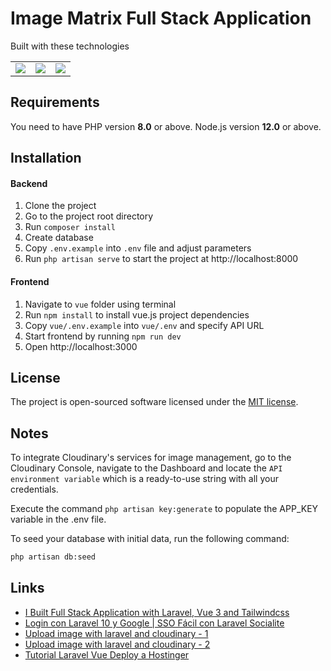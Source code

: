 # Image Matrix Full Stack Application

Built with these technologies
<table>
    <tr>
        <td>
            <a href="https://laravel.com"><img src="https://i.imgur.com/pBNT1yy.png" /></a>
        </td>
        <td>
            <a href="https://vuejs.org/"><img src="https://i.imgur.com/BxQe48y.png" /></a>
        </td>
        <td>
            <a href="https://tailwindcss.com/"><img src="https://i.imgur.com/wdYXsgR.png" /></a>
        </td>
    </tr>
</table> 


## Requirements
You need to have PHP version **8.0** or above. Node.js version **12.0** or above.

## Installation

#### Backend
1. Clone the project
2. Go to the project root directory
3. Run `composer install`
4. Create database
5. Copy `.env.example` into `.env` file and adjust parameters
6. Run `php artisan serve` to start the project at http://localhost:8000

#### Frontend
1. Navigate to `vue` folder using terminal
2. Run `npm install` to install vue.js project dependencies
3. Copy `vue/.env.example` into `vue/.env` and specify API URL
4. Start frontend by running `npm run dev`
5. Open http://localhost:3000


## License

The project is open-sourced software licensed under the [MIT license](https://opensource.org/licenses/MIT).

## Notes

To integrate Cloudinary's services for image management, go to the Cloudinary Console, navigate to the Dashboard and locate the `API environment variable` which is a ready-to-use string with all your credentials.

Execute the command `php artisan key:generate` to populate the APP_KEY variable in the .env file.

To seed your database with initial data, run the following command:
```bash
php artisan db:seed
```

## Links

- [I Built Full Stack Application with Laravel, Vue 3 and Tailwindcss](https://www.youtube.com/watch?v=WLQDpY7lOLg)
- [Login con Laravel 10 y Google | SSO Fácil con Laravel Socialite](https://www.youtube.com/watch?v=C98LvIbPSf0)
- [Upload image with laravel and cloudinary - 1](https://www.youtube.com/watch?v=ekJ3LZs2yu8)
- [Upload image with laravel and cloudinary - 2](https://www.youtube.com/watch?v=LaSLfXoLYYA)
- [Tutorial Laravel Vue Deploy a Hostinger](https://www.youtube.com/watch?v=O7jJMGQai2U)
